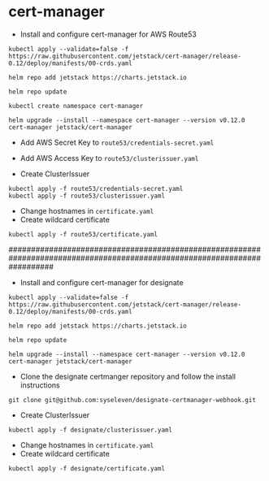 # cert-manager

* Install and configure cert-manager for AWS Route53

```
kubectl apply --validate=false -f https://raw.githubusercontent.com/jetstack/cert-manager/release-0.12/deploy/manifests/00-crds.yaml
```

```
helm repo add jetstack https://charts.jetstack.io
```

```
helm repo update
```

```
kubectl create namespace cert-manager
```

```
helm upgrade --install --namespace cert-manager --version v0.12.0 cert-manager jetstack/cert-manager
```

* Add AWS Secret Key to `route53/credentials-secret.yaml`

* Add AWS Access Key to `route53/clusterissuer.yaml`

* Create ClusterIssuer

```
kubectl apply -f route53/credentials-secret.yaml
kubectl apply -f route53/clusterissuer.yaml
```

* Change hostnames in `certificate.yaml`
* Create wildcard certificate

```
kubectl apply -f route53/certificate.yaml
```
##########################################################################################################################

* Install and configure cert-manager for designate

```
kubectl apply --validate=false -f https://raw.githubusercontent.com/jetstack/cert-manager/release-0.12/deploy/manifests/00-crds.yaml
```

```
helm repo add jetstack https://charts.jetstack.io
```

```
helm repo update
```

```
helm upgrade --install --namespace cert-manager --version v0.12.0 cert-manager jetstack/cert-manager
```

* Clone the designate certmanger repository and follow the install instructions

```
git clone git@github.com:syseleven/designate-certmanager-webhook.git
```

* Create ClusterIssuer

```
kubectl apply -f designate/clusterissuer.yaml
```

* Change hostnames in `certificate.yaml`
* Create wildcard certificate

```
kubectl apply -f designate/certificate.yaml
```
